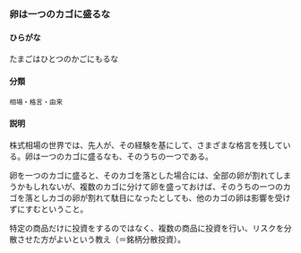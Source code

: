 <div style="display:none;">

## [あ行](securities-terms?id=あ行)
## [か行](securities-terms?id=か行)
## [さ行](securities-terms?id=さ行)
## [た行](securities-terms?id=た行)

</div>

### 卵は一つのカゴに盛るな

#### ひらがな

たまごはひとつのかごにもるな

#### 分類

`相場・格言・由来`

#### 説明

株式相場の世界では、先人が、その経験を基にして、さまざまな格言を残している。卵は一つのカゴに盛るなも、そのうちの一つである。
 
卵を一つのカゴに盛ると、そのカゴを落とした場合には、全部の卵が割れてしまうかもしれないが、複数のカゴに分けて卵を盛っておけば、そのうちの一つのカゴを落としカゴの卵が割れて駄目になったとしても、他のカゴの卵は影響を受けずにすむということ。
 
特定の商品だけに投資をするのではなく、複数の商品に投資を行い、リスクを分散させた方がよいという教え（＝銘柄分散投資）。

<div style="display:none;">

## [な行](securities-terms?id=な行)
## [は行](securities-terms?id=は行)
## [ま行](securities-terms?id=ま行)
## [や行](securities-terms?id=や行)
## [ら行](securities-terms?id=ら行)
## [わ行](securities-terms?id=わ行)
## [英数字・記号](securities-terms?id=英数字・記号)

</div>

